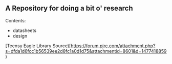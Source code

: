 A Repository for doing a bit o' research
------

Contents:

* datasheets
* design


[Teensy Eagle Library Source)[https://forum.pjrc.com/attachment.php?s=dfda1d6fcc1b56539ee2d8fc1a0d1d75&attachmentid=8601&d=1477418859)